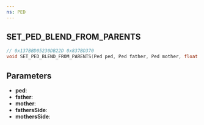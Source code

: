 ```yaml
---
ns: PED
---
```

## SET_PED_BLEND_FROM_PARENTS

```c
// 0x137BBD05230DB22D 0x837BD370
void SET_PED_BLEND_FROM_PARENTS(Ped ped, Ped father, Ped mother, float fathersSide, float mothersSide);
```


## Parameters
* **ped**: 
* **father**: 
* **mother**: 
* **fathersSide**: 
* **mothersSide**: 

